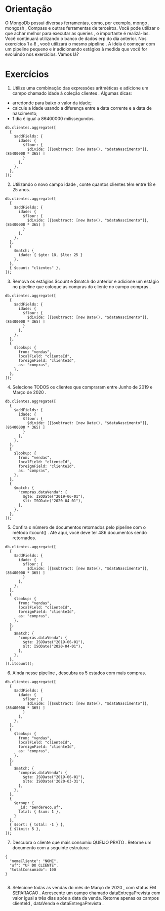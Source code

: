 # Orientação

O MongoDb possui diversas ferramentas, como, por exemplo, mongo , mongosh , Compass e outras ferramentas de terceiros. Você pode utilizar o que achar melhor para executar as queries , o importante é realizá-las.
Você continuará utilizando o banco de dados erp do dia anterior. Nos exercícios 1 a 8 , você utilizará o mesmo pipeline . A ideia é começar com um pipeline pequeno e ir adicionando estágios à medida que você for evoluindo nos exercícios. Vamos lá?

# Exercícios

1. Utilize uma combinação das expressões aritméticas e adicione um campo chamado idade à coleção clientes . Algumas dicas:
* arredonde para baixo o valor da idade;
* calcule a idade usando a diferença entre a data corrente e a data de nascimento;
* 1 dia é igual a 86400000 milissegundos.
```
db.clientes.aggregate([
  {
    $addFields: {
      idade: {
        $floor: {
          $divide: [{$subtract: [new Date(), "$dataNascimento"]}, (86400000 * 365) ]
        }
      },
    },
  },
]);
```

2. Utilizando o novo campo idade , conte quantos clientes têm entre 18 e 25 anos.
```
db.clientes.aggregate([
  {
    $addFields: {
      idade: {
        $floor: {
          $divide: [{$subtract: [new Date(), "$dataNascimento"]}, (86400000 * 365) ]
        }
      },
    },
  },
  {
    $match: {
      idade: { $gte: 18, $lte: 25 }
    },
  },
  { $count: "clientes" },
]);
```

3. Remova os estágios $count e $match do anterior e adicione um estágio no pipeline que coloque as compras do cliente no campo compras .
```
db.clientes.aggregate([
  {
    $addFields: {
      idade: {
        $floor: {
          $divide: [{$subtract: [new Date(), "$dataNascimento"]}, (86400000 * 365) ]
        }
      },
    },
  },
  {
    $lookup: {
      from: "vendas",
      localField: "clienteId",
      foreignField: "clienteId",
      as: "compras",
    },
  },
]);
```

4. Selecione TODOS os clientes que compraram entre Junho de 2019 e Março de 2020 .
```
db.clientes.aggregate([
  {
    $addFields: {
      idade: {
        $floor: {
          $divide: [{$subtract: [new Date(), "$dataNascimento"]}, (86400000 * 365) ]
        }
      },
    },
  },
  {
    $lookup: {
      from: "vendas",
      localField: "clienteId",
      foreignField: "clienteId",
      as: "compras",
    },
  },
  {
    $match: {
      "compras.dataVenda": {
        $gte: ISODate("2019-06-01"),
        $lt: ISODate("2020-04-01"),
      },
    },
  },
]);
```

5. Confira o número de documentos retornados pelo pipeline com o método itcount() . Até aqui, você deve ter 486 documentos sendo retornados.
```
db.clientes.aggregate([
  {
    $addFields: {
      idade: {
        $floor: {
          $divide: [{$subtract: [new Date(), "$dataNascimento"]}, (86400000 * 365) ]
        }
      },
    },
  },
  {
    $lookup: {
      from: "vendas",
      localField: "clienteId",
      foreignField: "clienteId",
      as: "compras",
    },
  },
  {
    $match: {
      "compras.dataVenda": {
        $gte: ISODate("2019-06-01"),
        $lt: ISODate("2020-04-01"),
      },
    },
  },
]).itcount();
```

6. Ainda nesse pipeline , descubra os 5 estados com mais compras.
```
db.clientes.aggregate([
  {
    $addFields: {
      idade: {
        $floor: {
          $divide: [{$subtract: [new Date(), "$dataNascimento"]}, (86400000 * 365) ]
        }
      },
    },
  },
  {
    $lookup: {
      from: "vendas",
      localField: "clienteId",
      foreignField: "clienteId",
      as: "compras",
    },
  },
  {
    $match: {
      "compras.dataVenda": {
        $gte: ISODate("2019-06-01"),
        $lte: ISODate('2020-03-31'),
      },
    },
  },
  {
    $group: {
      _id: "$endereco.uf",
      total: { $sum: 1 },
    }
  },
  { $sort: { total: -1 } },
  { $limit: 5 },
]);
```

7. Descubra o cliente que mais consumiu QUEIJO PRATO . Retorne um documento com a seguinte estrutura:

```
{
  "nomeCliente": "NOME",
  "uf": "UF DO CLIENTE",
  "totalConsumido": 100
}
```

```
```

8. Selecione todas as vendas do mês de Março de 2020 , com status EM SEPARACAO . Acrescente um campo chamado dataEntregaPrevista com valor igual a três dias após a data da venda. Retorne apenas os campos clienteId , dataVenda e dataEntregaPrevista .
```
```
